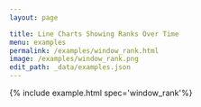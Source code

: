 ```yaml
---
layout: page

title: Line Charts Showing Ranks Over Time
menu: examples
permalink: /examples/window_rank.html
image: /examples/window_rank.png
edit_path: _data/examples.json
---
```




{% include example.html spec='window_rank'%}
